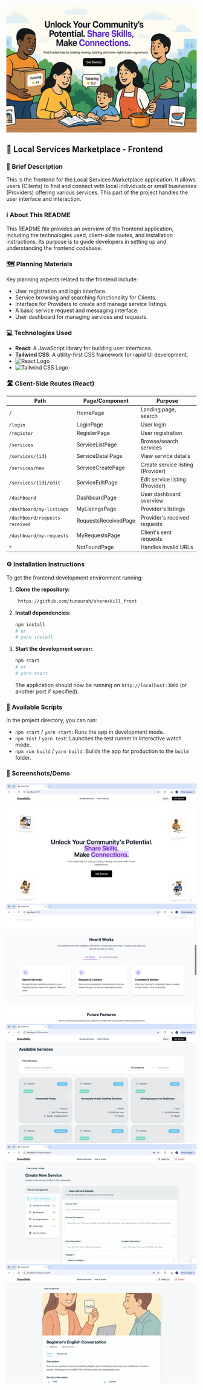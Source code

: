 ![alt text](<Unlock Community Connections and Services.png>)

## 🚀 Local Services Marketplace - Frontend

### 📝 Brief Description
This is the frontend for the Local Services Marketplace application. It allows users (Clients) to find and connect with local individuals or small businesses (Providers) offering various services. This part of the project handles the user interface and interaction.

### ℹ️ About This README
This README file provides an overview of the frontend application, including the technologies used, client-side routes, and installation instructions. Its purpose is to guide developers in setting up and understanding the frontend codebase.

### 🗺️ Planning Materials
Key planning aspects related to the frontend include:
*   User registration and login interface.
*   Service browsing and searching functionality for Clients.
*   Interface for Providers to create and manage service listings.
*   A basic service request and messaging interface.
*   User dashboard for managing services and requests.
 

### 💻 Technologies Used
*   **React**: A JavaScript library for building user interfaces.
*   **Tailwind CSS**: A utility-first CSS framework for rapid UI development.
*   ![React Logo](https://raw.githubusercontent.com/reactjs/reactjs.org/main/src/icons/logo.svg)
*   ![Tailwind CSS Logo](https://upload.wikimedia.org/wikipedia/commons/d/d5/Tailwind_CSS_Logo.svg)

### 🛣️ Client-Side Routes (React)
| Path                     | Page/Component         | Purpose                                  |
| ------------------------ | ---------------------- | ---------------------------------------- |
| `/`                      | HomePage               | Landing page, search                     |
| `/login`                 | LoginPage              | User login                               |
| `/register`              | RegisterPage           | User registration                        |
| `/services`              | ServiceListPage        | Browse/search services                   |
| `/services/{id}`         | ServiceDetailPage      | View service details                     |
| `/services/new`          | ServiceCreatePage      | Create service listing (Provider)        |
| `/services/{id}/edit`    | ServiceEditPage        | Edit service listing (Provider)          |
| `/dashboard`             | DashboardPage          | User dashboard overview                  |
| `/dashboard/my-listings` | MyListingsPage         | Provider's listings                      |
| `/dashboard/requests-received` | RequestsReceivedPage | Provider's received requests             |
| `/dashboard/my-requests` | MyRequestsPage         | Client's sent requests                   |
| `*`                      | NotFoundPage           | Handles invalid URLs                     |

### ⚙️ Installation Instructions
To get the frontend development environment running:

1.  **Clone the repository:**
    ```bash
     https://github.com/tunourah/shareskill_front

    ```
 
2.  **Install dependencies:**
    ```bash
    npm install
    # or
    # yarn install
    ```
3.  **Start the development server:**
    ```bash
    npm start
    # or
    # yarn start
    ```
    The application should now be running on `http://localhost:3000` (or another port if specified).

### 📜 Available Scripts
In the project directory, you can run:
*   `npm start` / `yarn start`: Runs the app in development mode.
*   `npm test` / `yarn test`: Launches the test runner in interactive watch mode.
*   `npm run build` / `yarn build`: Builds the app for production to the `build` folder.

### 📸 Screenshots/Demo
 
![alt text](<Screen Shot 1446-11-10 at 12.40.14 AM.png>)
![alt text](<Screen Shot 1446-11-10 at 12.40.23 AM.png>)
![alt text](<Screen Shot 1446-11-10 at 12.40.37 AM.png>)
![alt text](<Screen Shot 1446-11-10 at 12.41.01 AM.png>)
![alt text](<Screen Shot 1446-11-10 at 12.41.13 AM.png>)